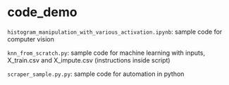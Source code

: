 # code_demo

`histogram_manipulation_with_various_activation.ipynb`: sample code for computer vision

`knn_from_scratch.py`: sample code for machine learning with inputs, X_train.csv and X_impute.csv (instructions inside script)

`scraper_sample.py.py`: sample code for automation in python
